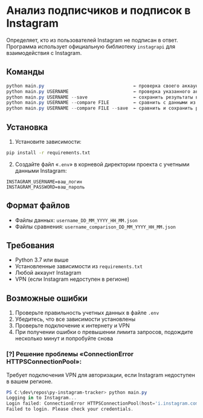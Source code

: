 # Анализ подписчиков и подписок в Instagram

Определяет, кто из пользователей Instagram не подписан в ответ. Программа использует официальную библиотеку `instagrapi` для взаимодействия с Instagram.

## Команды

```powershell
python main.py                                 ← проверка своего аккаунта
python main.py USERNAME                        ← проверка указанного аккаунта
python main.py USERNAME --save                 ← сохранить результаты в JSON
python main.py USERNAME --compare FILE         ← сравнить с данными из файла
python main.py USERNAME --compare FILE --save  ← сравнить и сохранить результаты сравнения
```

## Установка

1. Установите зависимости:
```bash
pip install -r requirements.txt
```

2. Создайте файл «`.env`» в корневой директории проекта с учетными данными Instagram:
```
INSTAGRAM_USERNAME=ваш_логин
INSTAGRAM_PASSWORD=ваш_пароль
```

## Формат файлов

- Файлы данных: `username_DD_MM_YYYY_HH_MM.json`
- Файлы сравнения: `username_comparison_DD_MM_YYYY_HH_MM.json`

## Требования

- Python 3.7 или выше
- Установленные зависимости из `requirements.txt`
- Любой аккаунт Instagram 
- VPN (если Instagram недоступен в регионе)

## Возможные ошибки

1. Проверьте правильность учетных данных в файле `.env`
2. Убедитесь, что все зависимости установлены
3. Проверьте подключение к интернету и VPN
4. При получении ошибки о превышении лимита запросов, подождите несколько минут и попробуйте снова

### [?] Решение проблемы «**ConnectionError HTTPSConnectionPool**»:

Требует подключения VPN для авторизации, если Instagram недоступен в вашем регионе.
```powershell
PS C:\dev\repos\py-instagram-tracker> python main.py
Logging in to Instagram...
Login failed: ConnectionError HTTPSConnectionPool(host='i.instagram.com', port=443): Max retries exceeded with url: /api/v1/launcher/sync/ (Caused by ReadTimeoutError("HTTPSConnectionPool(host='i.instagram.com', port=443): Read timed out. (read timeout=None)"))       
Failed to login. Please check your credentials.
```
